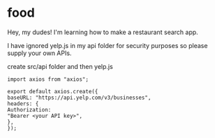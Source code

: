# food

Hey, my dudes! I'm learning how to make a restaurant search app.

I have ignored yelp.js in my api folder for security purposes so please supply your own APIs.

create src/api folder and then yelp.js

```
import axios from "axios";

export default axios.create({
baseURL: "https://api.yelp.com/v3/businesses",
headers: {
Authorization:
"Bearer <your API key>",
},
});
```
